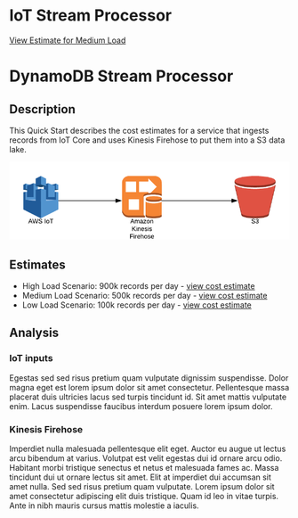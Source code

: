 # IoT Stream Processor

[View Estimate for Medium Load]()


# DynamoDB Stream Processor

## Description
This Quick Start describes the cost estimates for a service that ingests records from IoT Core and uses Kinesis Firehose to put them into a S3 data lake.

![alt text](https://github.com/dancfox/serverless-cost-companion/blob/main/iot-stream-processor/architecture.png "Architecture")

## Estimates

  * High Load Scenario: 900k records per day - [view cost estimate](https://calculator.aws/#/estimate?id=4c8cdee32a03caacf6d534b73703a0696bf3108a)  
  * Medium Load Scenario: 500k records per day - [view cost estimate](https://calculator.aws/#/estimate?id=4c8cdee32a03caacf6d534b73703a0696bf3108a)
  * Low Load Scenario: 100k records per day - [view cost estimate](https://calculator.aws/#/estimate?id=4c8cdee32a03caacf6d534b73703a0696bf3108a)

## Analysis

### IoT inputs

Egestas sed sed risus pretium quam vulputate dignissim suspendisse. Dolor magna eget est lorem ipsum dolor sit amet consectetur. Pellentesque massa placerat duis ultricies lacus sed turpis tincidunt id. Sit amet mattis vulputate enim. Lacus suspendisse faucibus interdum posuere lorem ipsum dolor. 

### Kinesis Firehose
Imperdiet nulla malesuada pellentesque elit eget. Auctor eu augue ut lectus arcu bibendum at varius. Volutpat est velit egestas dui id ornare arcu odio. Habitant morbi tristique senectus et netus et malesuada fames ac. Massa tincidunt dui ut ornare lectus sit amet. Elit at imperdiet dui accumsan sit amet nulla. Sed sed risus pretium quam vulputate. Lorem ipsum dolor sit amet consectetur adipiscing elit duis tristique. Quam id leo in vitae turpis. Ante in nibh mauris cursus mattis molestie a iaculis.
